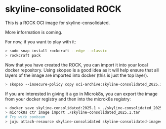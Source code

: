 # skyline-consolidated ROCK

This is a ROCK OCI image for skyline-consolidated.

More information is coming.

For now, if you want to play with it:

```bash
> sudo snap install rockcraft --edge --classic
> rockcraft pack
```

Now that you have created the ROCK, you can import it into
your local docker repository. Using skopeo is a good idea as
it will help ensure that all layers of the image are imported
into docker (this is just the top layer).

```bash
> skopeo --insecure-policy copy oci-archive:skyline-consolidated_2025.1_amd64.rock docker-daemon:skyline-consolidated:2025.1
```

If you are interested in giving it a go in Microk8s, you can
export the image from your docker registry and then into the
microk8s registry:

```bash
> docker save skyline-consolidated:2025.1 > ./skyline-consolidated_2025.1.tar
> microk8s ctr image import ./skyline-consolidated_2025.1.tar
# Try with sunbeam
> juju attach-resource skyline-consolidated skyline-consolidated-image=skyline-consolidated:2025.1
```
